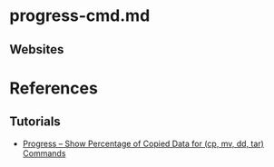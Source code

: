 # progress-cmd.md

## Websites

# References

## Tutorials

* [Progress – Show Percentage of Copied Data for (cp, mv, dd, tar) Commands](https://www.tecmint.com/show-progress-linux-commands/)
